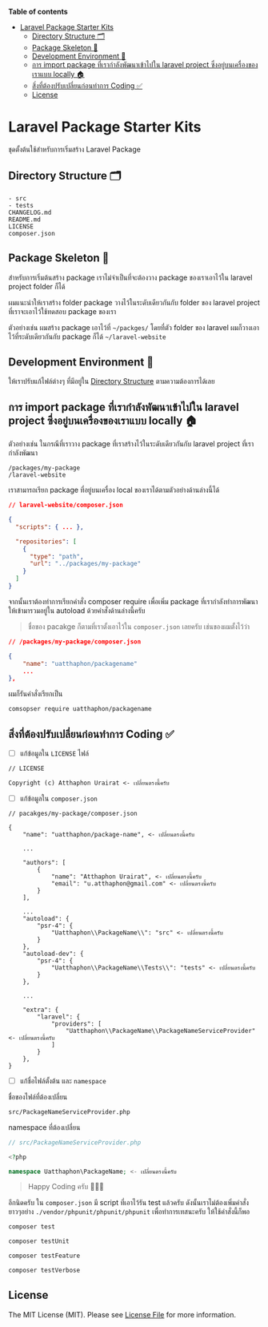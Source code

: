 **Table of contents**
- [Laravel Package Starter Kits](#laravel-package-starter-kits)
  - [Directory Structure 🗂️](#directory-structure-️)
  - [Package Skeleton 🦴](#package-skeleton-)
  - [Development Environment 🌱](#development-environment-)
  - [การ import package ที่เรากำลังพัฒนาเข้าไปใน laravel project ซึ่งอยู่บนเครื่องของเราแบบ locally 🏠](#การ-import-package-ที่เรากำลังพัฒนาเข้าไปใน-laravel-project-ซึ่งอยู่บนเครื่องของเราแบบ-locally-)
  - [สิ่งที่ต้องปรับเปลี่ยนก่อนทำการ Coding ✅](#สิ่งที่ต้องปรับเปลี่ยนก่อนทำการ-coding-)
  - [License](#license)

# Laravel Package Starter Kits
 
ชุดตั้งต้นใช้สำหรับการเริ่มสร้าง Laravel Package

## Directory Structure 🗂️

```
- src
- tests
CHANGELOG.md
README.md
LICENSE
composer.json
```

## Package Skeleton 🦴

สำหรับการเริ่มต้นสร้าง package เราไม่จำเป็นที่จะต้องวาง package ของเราเอาไว้ใน laravel project folder ก็ได้

ผมแนะนำให้เราสร้าง folder package วางไว้ในระดับเดียวกันกับ folder ของ laravel project ที่เราจะเอาไว้ใช้ทดสอบ package ของเรา

ตัวอย่างเช่น ผมสร้าง package เอาไว้ที่ `~/packges/` โดยที่ตัว folder ของ laravel ผมก็วางเอาไว้ที่ระดับเดียวกันกับ package ก็ได้ `~/laravel-website`

## Development Environment 🌱

ให้เราปรับแก้ไฟล์ต่างๆ ที่มีอยู่ใน [Directory Structure](#directory_structure) ตามความต้องการได้เลย

## การ import package ที่เรากำลังพัฒนาเข้าไปใน laravel project ซึ่งอยู่บนเครื่องของเราแบบ locally 🏠

ตัวอย่างเช่น ในกรณีที่เราวาง package ที่เราสร้างไว้ในระดับเดียวกันกับ laravel project ที่เรากำลังพัฒนา

```
/packages/my-package
/laravel-website
```

เราสามารถเรียก package ที่อยู่บนเครื่อง local ของเราได้ตามตัวอย่างด้านล่างนี้ได้

```json  
// laravel-website/composer.json

{
  "scripts": { ... },

  "repositories": [
    {
      "type": "path",
      "url": "../packages/my-package"
    }
  ]
}
```

จากนั้นเราต้องทำการเรียกคำสั่ง composer require เพื่อเพิ่ม package ที่เรากำลังทำการพัฒนาให้เข้ามารวมอยู่ใน autoload ด้วยคำสั่งด้านล่างนี้ครับ 

> ชื่อของ pacakge ก็ตามที่เราตั้งเอาไว้ใน `composer.json` เลยครับ เช่นของผมตั้งไว้ว่า 
> 
```json
// /packages/my-package/composer.json

{
    "name": "uatthaphon/packagename"
    ...
},
```

ผมก็รันคำสั่งเรียกเป็น

```sh
comsopser require uatthaphon/packagename
```

## สิ่งที่ต้องปรับเปลี่ยนก่อนทำการ Coding ✅

- [ ] แก้ข้อมูลใน `LICENSE` ไฟล์

```md
// LICENSE

Copyright (c) Atthaphon Urairat <- เปลี่ยนตรงนี้ครับ
```

- [ ] แก้ข้อมูลใน `composer.json`

```
// pacakges/my-package/composer.json

{
    "name": "uatthaphon/package-name", <- เปลี่ยนตรงนี้ครับ
    
    ...

    "authors": [
        {
            "name": "Atthaphon Urairat", <- เปลี่ยนตรงนี้ครับ
            "email": "u.atthaphon@gmail.com" <- เปลี่ยนตรงนี้ครับ
        }
    ],
    
    ...
    "autoload": {
        "psr-4": {
            "Uatthaphon\\PackageName\\": "src" <- เปลี่ยนตรงนี้ครับ
        }
    },
    "autoload-dev": {
        "psr-4": {
            "Uatthaphon\\PackageName\\Tests\\": "tests" <- เปลี่ยนตรงนี้ครับ
        }
    },
    
    ...

    "extra": {
        "laravel": {
            "providers": [
                "Uatthaphon\\PackageName\\PackageNameServiceProvider" <- เปลี่ยนตรงนี้ครับ
            ]
        }
    },
}

```    

- [ ] แก้ชื่อไฟล์ตั้งต้น และ `namespace`

ชื่อของไฟล์ที่ต้องเปลี่ยน

```sh
src/PackageNameServiceProvider.php
```

namespace ที่ต้องเปลี่ยน

```php
// src/PackageNameServiceProvider.php

<?php

namespace Uatthaphon\PackageName; <- เปลี่ยนตรงนี้ครับ

```

> Happy Coding ครับ 🥰🥰🥰

อีกนิดครับ ใน `composer.json` มี script ที่เอาไว้รัน test แล้วครับ ดังนั้นเราไม่ต้องเพิ่มคำสั่งยาวๆอย่าง `./vendor/phpunit/phpunit/phpunit` เพื่อทำการเทสนะครับ ให้ใช้คำสั่งนี้ก็พอ

```sh
composer test

composer testUnit

composer testFeature

composer testVerbose

```
## License

The MIT License (MIT). Please see [License File](LICENSE) for more information.
